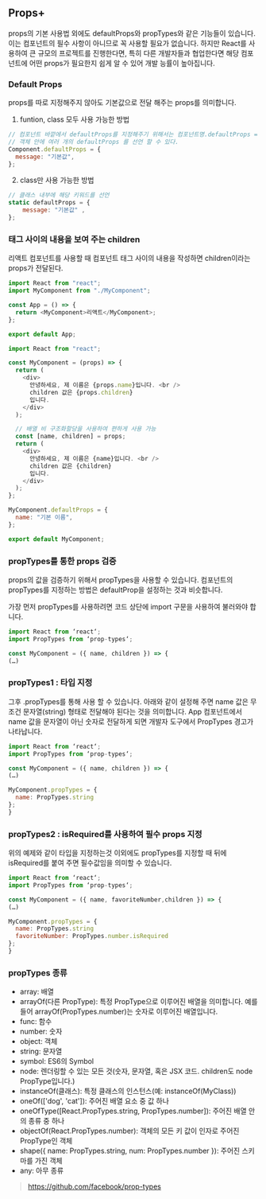 ## Props+

props의 기본 사용법 외에도 defaultProps와 propTypes와 같은 기능들이 있습니다. 이는 컴포넌트의 필수 사항이 아니므로 꼭 사용할 필요가 없습니다. 하지만 React를 사용하여 큰 규모의 프로젝트를 진행한다면, 특히 다른 개발자들과 협업한다면 해당 컴포넌트에 어떤 props가 필요한지 쉽게 알 수 있어 개발 능률이 높아집니다.

### Default Props
props를 따로 지정해주지 않아도 기본값으로 전달 해주는 props를 의미합니다.

1. funtion, class 모두 사용 가능한 방법

```javascript
// 컴포넌트 바깥에서 defaultProps를 지정해주기 위해서는 컴포넌트명.defaultProps = {} 로 선언 해줄 수 있음
// 객체 안에 여러 개의 defaultProps 를 선언 할 수 있다.
Component.defaultProps = {
  message: "기본값",
};
```


2. class만 사용 가능한 방법

```javascript
// 클래스 내부에 해당 키워드를 선언
static defaultProps = {
    message: "기본값" ,
};
```

### 태그 사이의 내용을 보여 주는 children

리액트 컴포넌트를 사용할 때 컴포넌트 태그 사이의 내용을 작성하면 children이라는 props가 전달된다.

```javascript
import React from "react";
import MyComponent from "./MyComponent";

const App = () => {
  return <MyComponent>리액트</MyComponent>;
};

export default App;
```

```javascript
import React from "react";

const MyComponent = (props) => {
  return (
    <div>
      안녕하세요, 제 이름은 {props.name}입니다. <br />
      children 값은 {props.children}
      입니다.
    </div>
  );

  // 배열 비 구조화할당을 사용하여 편하게 사용 가능
  const [name, children] = props;
  return (
    <div>
      안녕하세요, 제 이름은 {name}입니다. <br />
      children 값은 {children}
      입니다.
    </div>
  );
};

MyComponent.defaultProps = {
  name: "기본 이름",
};

export default MyComponent;
```

### propTypes를 통한 props 검증

props의 값을 검증하기 위해서 propTypes을 사용할 수 있습니다. 컴포넌트의 propTypes를 지정하는 방법은 defaultProp을 설정하는 것과 비슷합니다.

가장 먼저 propTypes를 사용하려면 코드 상단에 import 구문을 사용하여 불러와야 합니다.

```javascript
import React from ‘react‘;
import PropTypes from ‘prop-types‘;

const MyComponent = ({ name, children }) => {
(…)
```

### propTypes1 : 타입 지정

그후 .propTypes를 통해 사용 할 수 있습니다. 아래와 같이 설정해 주면 name 값은 무조건 문자열(string) 형태로 전달해야 된다는 것을 의미합니다. App 컴포넌트에서 name 값을 문자열이 아닌 숫자로 전달하게 되면 개발자 도구에서 PropTypes 경고가 나타납니다.

```javascript
import React from ‘react‘;
import PropTypes from ‘prop-types‘;

const MyComponent = ({ name, children }) => {
(…)

MyComponent.propTypes = {
  name: PropTypes.string
};
}
```

### propTypes2 : isRequired를 사용하여 필수 props 지정

위의 예제와 같이 타입을 지정하는것 이외에도 propTypes를 지정할 때 뒤에 isRequired를 붙여 주면 필수값임을 의미할 수 있습니다.

```javascript
import React from ‘react‘;
import PropTypes from ‘prop-types‘;

const MyComponent = ({ name, favoriteNumber,children }) => {
(…)

MyComponent.propTypes = {
  name: PropTypes.string
  favoriteNumber: PropTypes.number.isRequired
};
}
```

### propTypes 종류

- array: 배열
- arrayOf(다른 PropType): 특정 PropType으로 이루어진 배열을 의미합니다. 예를 들어 arrayOf(PropTypes.number)는 숫자로 이루어진 배열입니다.
- func: 함수
- number: 숫자
- object: 객체
- string: 문자열
- symbol: ES6의 Symbol
- node: 렌더링할 수 있는 모든 것(숫자, 문자열, 혹은 JSX 코드. children도 node PropType입니다.)
- instanceOf(클래스): 특정 클래스의 인스턴스(예: instanceOf(MyClass))
- oneOf(['dog', 'cat']): 주어진 배열 요소 중 값 하나
- oneOfType([React.PropTypes.string, PropTypes.number]): 주어진 배열 안의 종류 중 하나
- objectOf(React.PropTypes.number): 객체의 모든 키 값이 인자로 주어진 PropType인 객체
- shape({ name: PropTypes.string, num: PropTypes.number }): 주어진 스키마를 가진 객체
- any: 아무 종류

> https://github.com/facebook/prop-types
